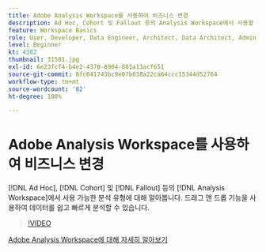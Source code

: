 ```yaml
---
title: Adobe Analysis Workspace를 사용하여 비즈니스 변경
description: Ad Hoc, Cohort 및 Fallout 등의 Analysis Workspace에서 사용할 수 있는 분석 유형에 대해 알아봅니다. 드래그 앤 드롭 기능을 사용하여 데이터를 쉽고 빠르게 분석할 수 있습니다.
feature: Workspace Basics
role: User, Developer, Data Engineer, Architect, Data Architect, Admin, Leader
level: Beginner
kt: 4382
thumbnail: 31501.jpg
exl-id: 6e23fcf4-b4e2-4370-8904-801a13acf651
source-git-commit: 8fc641743bc9e07b838a22ca64ccc15344d52764
workflow-type: tm+mt
source-wordcount: '82'
ht-degree: 100%

---
```


# Adobe Analysis Workspace를 사용하여 비즈니스 변경

[!DNL Ad Hoc], [!DNL Cohort] 및 [!DNL Fallout] 등의 [!DNL Analysis Workspace]에서 사용 가능한 분석 유형에 대해 알아봅니다. 드래그 앤 드롭 기능을 사용하여 데이터를 쉽고 빠르게 분석할 수 있습니다.

>[!VIDEO](https://video.tv.adobe.com/v/31501/?quality=12&learn=on)

[Adobe Analysis Workspace에 대해 자세히 알아보기](https://business.adobe.com/products/analytics/ad-hoc-analysis.html?sdid=T32PLYTV&amp;mv=search)

